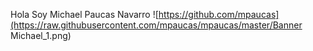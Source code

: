 Hola Soy Michael Paucas Navarro
![https://github.com/mpaucas](https://raw.githubusercontent.com/mpaucas/mpaucas/master/Banner Michael_1.png)
